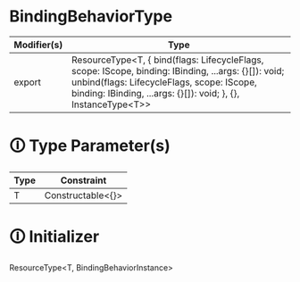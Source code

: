 # BindingBehaviorType

| Modifier(s)                            | Type                     |
|----------------------------------------|--------------------------|
| export | ResourceType&lt;T, { bind(flags: LifecycleFlags, scope: IScope, binding: IBinding, ...args: {}[]): void; unbind(flags: LifecycleFlags, scope: IScope, binding: IBinding, ...args: {}[]): void; }, {}, InstanceType&lt;T&gt;&gt; |

# &#128712; Type Parameter(s)

| Type | Constraint              |
| ---- | ----------------------- |
| T    | Constructable&lt;{}&gt; |

# &#128712; Initializer

ResourceType<T, BindingBehaviorInstance>